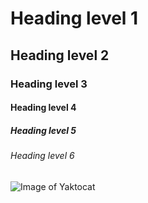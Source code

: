 # Heading level 1

## Heading level 2

### Heading level 3

#### Heading level 4

##### Heading level 5

###### Heading level 6

![Image of Yaktocat](https://octodex.github.com/images/yaktocat.png)
